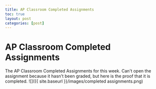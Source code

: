 ```yaml
---
title: AP Classroom Completed Assignments
toc: true
layout: post
categories: [post]
---
```

# AP Classroom Completed Assignments

The AP Classroom Completed Assignments for this week. 
Can't open the assignment because it hasn't been graded, but here is the proof that it is completed.
![]({{ site.baseurl }}/images/completed assignments.png)